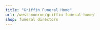 ```yaml
---
title: "Griffin Funeral Home"
url: /west-monroe/griffin-funeral-home/
shop: funeral directors
---
```

